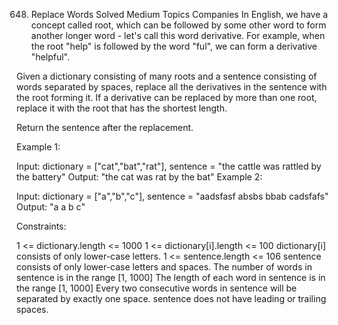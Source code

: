 648. Replace Words
Solved
Medium
Topics
Companies
In English, we have a concept called root, which can be followed by some other word to form another longer word - let's call this word derivative. For example, when the root "help" is followed by the word "ful", we can form a derivative "helpful".

Given a dictionary consisting of many roots and a sentence consisting of words separated by spaces, replace all the derivatives in the sentence with the root forming it. If a derivative can be replaced by more than one root, replace it with the root that has the shortest length.

Return the sentence after the replacement.

 

Example 1:

Input: dictionary = ["cat","bat","rat"], sentence = "the cattle was rattled by the battery"
Output: "the cat was rat by the bat"
Example 2:

Input: dictionary = ["a","b","c"], sentence = "aadsfasf absbs bbab cadsfafs"
Output: "a a b c"
 

Constraints:

1 <= dictionary.length <= 1000
1 <= dictionary[i].length <= 100
dictionary[i] consists of only lower-case letters.
1 <= sentence.length <= 106
sentence consists of only lower-case letters and spaces.
The number of words in sentence is in the range [1, 1000]
The length of each word in sentence is in the range [1, 1000]
Every two consecutive words in sentence will be separated by exactly one space.
sentence does not have leading or trailing spaces.
